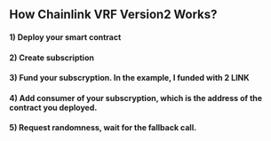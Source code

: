 ## How Chainlink VRF Version2 Works?

#### 1) Deploy your smart contract
#### 2) Create subscription 
#### 3) Fund your subscryption. In the example, I funded with 2 LINK
#### 4) Add consumer of your subscryption, which is the address of the contract you deployed.
#### 5) Request randomness, wait for the fallback call. 

